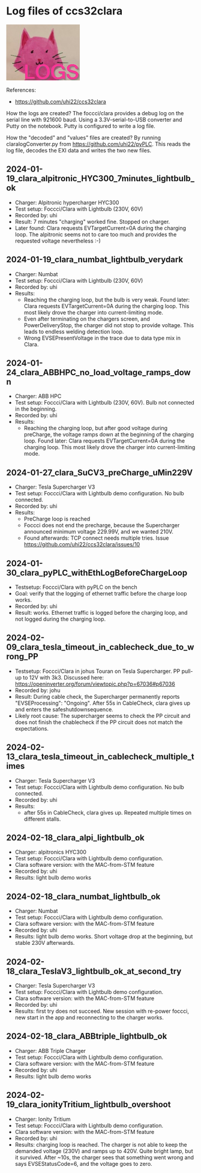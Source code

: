 # Log files of ccs32clara

![image](clara_logs.jpg)

References:
- https://github.com/uhi22/ccs32clara

How the logs are created? The foccci/clara provides a debug log on the serial line with 921600 baud. Using a 3.3V-serial-to-USB converter and Putty on the notebook.
Putty is configured to write a log file.

How the "decoded" and "values" files are created? By running claralogConverter.py from https://github.com/uhi22/pyPLC. This reads the log file, decodes the EXI data and writes the two new files.


## 2024-01-19_clara_alpitronic_HYC300_7minutes_lightbulb_ok

- Charger: Alpitronic hypercharger HYC300
- Test setup: Foccci/Clara with Lightbulb (230V, 60V)
- Recorded by: uhi
- Result: 7 minutes "charging" worked fine. Stopped on charger.
- Later found: Clara requests EVTargetCurrent=0A during the charging loop. The alpitronic seems not to care too much and provides the requested voltage nevertheless :-)

## 2024-01-19_clara_numbat_lightbulb_verydark

- Charger: Numbat
- Test setup: Foccci/Clara with Lightbulb (230V, 60V)
- Recorded by: uhi
- Results:
    - Reaching the charging loop, but the bulb is very weak. Found later: Clara requests EVTargetCurrent=0A during the charging loop. This most likely drove the charger into current-limiting mode.
    - Even after terminating on the chargers screen, and PowerDeliveryStop, the charger did not stop to provide voltage. This leads to endless welding detection loop.
    - Wrong EVSEPresentVoltage in the trace due to data type mix in Clara.

## 2024-01-24_clara_ABBHPC_no_load_voltage_ramps_down

- Charger: ABB HPC
- Test setup: Foccci/Clara with Lightbulb (230V, 60V). Bulb not connected in the beginning.
- Recorded by: uhi
- Results:
    - Reaching the charging loop, but after good voltage during preCharge, the voltage ramps down at the beginning of the charging loop. Found later: Clara requests EVTargetCurrent=0A during the charging loop. This most likely drove the charger into current-limiting mode.

## 2024-01-27_clara_SuCV3_preCharge_uMin229V

- Charger: Tesla Supercharger V3
- Test setup: Foccci/Clara with Lightbulb demo configuration. No bulb connected.
- Recorded by: uhi
- Results:
    - PreCharge loop is reached
    - Foccci does not end the precharge, because the Supercharger announced minimum voltage 229.99V, and we wanted 210V.
    - Found afterwards: TCP connect needs multiple tries. Issue https://github.com/uhi22/ccs32clara/issues/10

## 2024-01-30_clara_pyPLC_withEthLogBeforeChargeLoop

- Testsetup: Foccci/Clara with pyPLC on the bench
- Goal: verify that the logging of ethernet traffic before the charge loop works.
- Recorded by: uhi
- Result: works. Ethernet traffic is logged before the charging loop, and not logged during the charging loop.

## 2024-02-09_clara_tesla_timeout_in_cablecheck_due_to_wrong_PP

- Testsetup: Foccci/Clara in johus Touran on Tesla Supercharger. PP pull-up to 12V with 3k3. Discussed here: https://openinverter.org/forum/viewtopic.php?p=67036#p67036
- Recorded by: johu
- Result: During cable check, the Supercharger permanently reports "EVSEProcessing": "Ongoing". After 55s in CableCheck, clara gives up and enters the safeshutdownsequence.
- Likely root cause: The supercharger seems to check the PP circuit and does not finish the chablecheck if the PP circuit does not match the expectations.

## 2024-02-13_clara_tesla_timeout_in_cablecheck_multiple_times
- Charger: Tesla Supercharger V3
- Test setup: Foccci/Clara with Lightbulb demo configuration. No bulb connected.
- Recorded by: uhi
- Results:
    - after 55s in CableCheck, clara gives up. Repeated multiple times on different stalls.

## 2024-02-18_clara_alpi_lightbulb_ok
- Charger: alpitronics HYC300
- Test setup: Foccci/Clara with Lightbulb demo configuration.
- Clara software version: with the MAC-from-STM feature
- Recorded by: uhi
- Results: light bulb demo works

## 2024-02-18_clara_numbat_lightbulb_ok
- Charger: Numbat
- Test setup: Foccci/Clara with Lightbulb demo configuration.
- Clara software version: with the MAC-from-STM feature
- Recorded by: uhi
- Results: light bulb demo works. Short voltage drop at the beginning, but stable 230V afterwards.

## 2024-02-18_clara_TeslaV3_lightbulb_ok_at_second_try
- Charger: Tesla Supercharger V3
- Test setup: Foccci/Clara with Lightbulb demo configuration.
- Clara software version: with the MAC-from-STM feature
- Recorded by: uhi
- Results: first try does not succeed. New session with re-power foccci, new start in the app and reconnecting to the charger works.

## 2024-02-18_clara_ABBtriple_lightbulb_ok
- Charger: ABB Triple Charger
- Test setup: Foccci/Clara with Lightbulb demo configuration.
- Clara software version: with the MAC-from-STM feature
- Recorded by: uhi
- Results: light bulb demo works

## 2024-02-19_clara_ionityTritium_lightbulb_overshoot
- Charger: Ionity Tritium
- Test setup: Foccci/Clara with Lightbulb demo configuration.
- Clara software version: with the MAC-from-STM feature
- Recorded by: uhi
- Results: charging loop is reached. The charger is not able to keep the demanded voltage (230V) and ramps up to 420V. Quite bright lamp, but it survived. After ~10s, the charger sees that something went wrong and says EVSEStatusCode=6, and the voltage goes to zero.

